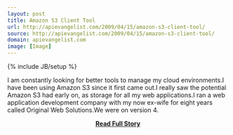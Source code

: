 ```yaml
---
layout: post
title: Amazon S3 Client Tool
url: http://apievangelist.com/2009/04/15/amazon-s3-client-tool/
source: http://apievangelist.com/2009/04/15/amazon-s3-client-tool/
domain: apievangelist.com
image: [Image]
---
```

{% include JB/setup %}<p>I am constantly looking for better tools to manage my cloud environments.I have been using Amazon S3 since it first came out.I really saw the potential Amazon S3 had early on, as storage for all my web applications.I ran a web application development company with my now ex-wife for eight years called Original Web Solutions.We were on version 4.</p>
<center><p><a href="http://apievangelist.com/2009/04/15/amazon-s3-client-tool/" style='padding:25px; font-sze:18px; font-weight: bold;'>Read Full Story</a></p></center>
